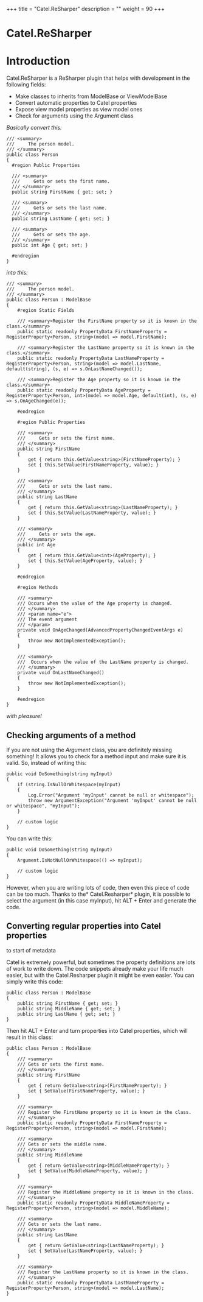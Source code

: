 +++
title = "Catel.ReSharper" 
description = ""
weight = 90
+++

Catel.ReSharper
===============

# Introduction

Catel.ReSharper is a ReSharper plugin that helps with development in the following
fields:

* Make classes to inherits from ModelBase or ViewModelBase
* Convert automatic properties to Catel properties
* Expose view model properties as view model ones
* Check for arguments using the Argument class

_Basically convert this:_

    /// <summary>
    ///     The person model.
    /// </summary>
    public class Person 
    {
      #region Public Properties

      /// <summary>
      ///     Gets or sets the first name.
      /// </summary>
      public string FirstName { get; set; }
  
      /// <summary>
      ///     Gets or sets the last name.
      /// </summary>
      public string LastName { get; set; }
  
      /// <summary>
      ///     Gets or sets the age.
      /// </summary>
      public int Age { get; set; }
      
      #endregion
    }
    
_into this:_

    /// <summary>
    ///     The person model.
    /// </summary>
    public class Person : ModelBase
    {
        #region Static Fields

        /// <summary>Register the FirstName property so it is known in the class.</summary>
        public static readonly PropertyData FirstNameProperty = RegisterProperty<Person, string>(model => model.FirstName);
        
        /// <summary>Register the LastName property so it is known in the class.</summary>
        public static readonly PropertyData LastNameProperty = RegisterProperty<Person, string>(model => model.LastName, default(string), (s, e) => s.OnLastNameChanged());

        /// <summary>Register the Age property so it is known in the class.</summary>
        public static readonly PropertyData AgeProperty = RegisterProperty<Person, int>(model => model.Age, default(int), (s, e) => s.OnAgeChanged(e));

        #endregion

        #region Public Properties

        /// <summary>
        ///     Gets or sets the first name.
        /// </summary>
        public string FirstName
        {
            get { return this.GetValue<string>(FirstNameProperty); }
            set { this.SetValue(FirstNameProperty, value); }
        }

        /// <summary>
        ///     Gets or sets the last name.
        /// </summary>
        public string LastName
        {
            get { return this.GetValue<string>(LastNameProperty); }
            set { this.SetValue(LastNameProperty, value); }
        }

        /// <summary>
        ///     Gets or sets the age.
        /// </summary>
        public int Age
        {
            get { return this.GetValue<int>(AgeProperty); }
            set { this.SetValue(AgeProperty, value); }
        }

        #endregion
        
        #region Methods
    
        /// <summary>
        /// Occurs when the value of the Age property is changed.
        /// </summary>
        /// <param name="e">
        /// The event argument
        /// </param>
        private void OnAgeChanged(AdvancedPropertyChangedEventArgs e)
        {
            throw new NotImplementedException();
        }
    
        /// <summary>
        ///  Occurs when the value of the LastName property is changed.
        /// </summary>
        private void OnLastNameChanged()
        {
            throw new NotImplementedException();
        }
    
        #endregion
    }
    
_with pleasure!_

## Checking arguments of a method

If you are not using the *Argument* class, you are definitely missing something! It allows you to check for a method input and make sure it is valid. So, instead of writing this:

	public void DoSomething(string myInput)
	{
	    if (string.IsNullOrWhitespace(myInput)
	    {
	        Log.Error("Argument 'myInput' cannot be null or whitespace");
	        throw new ArgumentException("Argument 'myInput' cannot be null or whitespace", "myInput");
	    }
	
	    // custom logic
	}

You can write this:

	public void DoSomething(string myInput)
	{
	    Argument.IsNotNullOrWhitespace(() => myInput);
	
	    // custom logic
	}

However, when you are writing lots of code, then even this piece of code can be too much. Thanks to the* Catel.Resharper* plugin, it is possible to select the argument (in this case myInput), hit ALT + Enter and generate the code.


## Converting regular properties into Catel properties

to start of metadata

Catel is extremely powerful, but sometimes the property definitions are lots of work to write down. The code snippets already make your life much easier, but with the Catel.Resharper plugin it might be even easier. You can simply write this code:

	public class Person : ModelBase
	{
	    public string FirstName { get; set; }
	    public string MiddleName { get; set; }
	    public string LastName { get; set; }
	}

Then hit ALT + Enter and turn properties into Catel properties, which will result in this class:

	public class Person : ModelBase
	{
	    /// <summary>
	    /// Gets or sets the first name.
	    /// </summary>
	    public string FirstName
	    {
	        get { return GetValue<string>(FirstNameProperty); }
	        set { SetValue(FirstNameProperty, value); }
	    }
	  
	    /// <summary>
	    /// Register the FirstName property so it is known in the class.
	    /// </summary>
	    public static readonly PropertyData FirstNameProperty = RegisterProperty<Person, string>(model => model.FirstName);
	  
	    /// <summary>
	    /// Gets or sets the middle name.
	    /// </summary>
	    public string MiddleName
	    {
	        get { return GetValue<string>(MiddleNameProperty); }
	        set { SetValue(MiddleNameProperty, value); }
	    }
	  
	    /// <summary>
	    /// Register the MiddleName property so it is known in the class.
	    /// </summary>
	    public static readonly PropertyData MiddleNameProperty = RegisterProperty<Person, string>(model => model.MiddleName);
	  
	    /// <summary>
	    /// Gets or sets the last name.
	    /// </summary>
	    public string LastName
	    {
	        get { return GetValue<string>(LastNameProperty); }
	        set { SetValue(LastNameProperty, value); }
	    }
	  
	    /// <summary>
	    /// Register the LastName property so it is known in the class.
	    /// </summary>
	    public static readonly PropertyData LastNameProperty = RegisterProperty<Person, string>(model => model.LastName);
	}